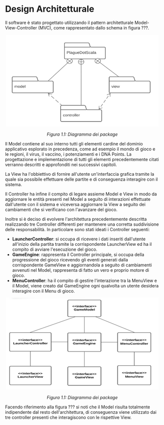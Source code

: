 # Design Architetturale
Il software è stato progettato utilizzando il pattern architetturale Model-View-Controller (MVC), come rappresentato dallo schema in figura ???. 

<p align="center">
  <img src="./images/PackageDiagram.png" width="500" height="300" alt="Diagramma dei Package"/>
  <p align="center"><em>Figura 1.1: Diagramma dei package</em></p>
</p>

Il Model contiene al suo interno tutti gli elementi cardine del dominio applicativo esplorato in precedenza, come ad esempio il mondo di gioco e le regioni, il virus, il vaccino, i potenziamenti e i DNA Points. La progettazione e implementazione di tutti gli elementi precedentemente citati verranno descritti e approfonditi nei successivi capitoli.

La View ha l'obbiettivo di fornire all'utente un'interfaccia grafica tramite la quale sia possibile effettuare delle partite e di conseguenza interagire con il sistema.

Il Controller ha infine il compito di legare assieme Model e View in modo da aggiornare le entità presenti nel Model a seguito di interazioni effettuate dall'utente con il sistema e viceversa aggiornare la View a seguito dei cambiamenti che si verificano con l'avanzare del gioco.

Inoltre si è deciso di evolvere l'architettura precedentemente descritta realizzando tre Controller differenti per mantenere una corretta suddivisione delle responsabilità. In particolare sono stati ideati i Controller seguenti: 
- **LauncherController**: si occupa di ricevere i dati inseriti dall'utente all'inizio della partita tramite la corrispondente LauncherView ed ha il compito di avviare l'esecuzione del gioco.
- **GameEngine**: rappresenta il Controller principale, si occupa della progressione del gioco ricevendo gli eventi generati dalla corrispondente GameView e aggiornandola a seguito di cambiamenti avvenuti nel Model, rappresenta di fatto un vero e proprio motore di gioco.
- **MenuController**: ha il compito di gestire l'interazione tra la MenuView e il Model, viene creato dal GameEngine ogni qualvolta un utente desidera interagire con il Menu di gioco.

<p align="center">
  <img src="./images/GameModelDiagram.png" width="500" height="300" alt="Diagramma dei Package"/>
  <p align="center"><em>Figura 1.1: Diagramma dei package</em></p>
</p>

Facendo riferimento alla figura ??? si noti che il Model risulta totalmente indipendente dal resto dell'architettura, di conseguenza viene utilizzato dai tre controller presenti che interagiscono con le rispettive View.
